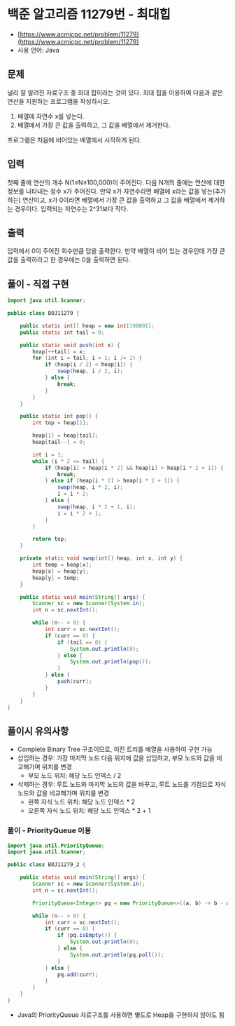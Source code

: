 # 백준 알고리즘 11279번 - 최대힙

- [https://www.acmicpc.net/problem/11279](https://www.acmicpc.net/problem/11279)
- 사용 언어: Java

## 문제

널리 잘 알려진 자료구조 중 최대 힙이라는 것이 있다. 최대 힙을 이용하여 다음과 같은 연산을 지원하는 프로그램을 작성하시오.

1. 배열에 자연수 x를 넣는다.
2. 배열에서 가장 큰 값을 출력하고, 그 값을 배열에서 제거한다.

프로그램은 처음에 비어있는 배열에서 시작하게 된다.

## 입력

첫째 줄에 연산의 개수 N(1≤N≤100,000)이 주어진다. 다음 N개의 줄에는 연산에 대한 정보를 나타내는 정수 x가 주어진다. 만약 x가 자연수라면 배열에 x라는 값을 넣는(추가하는) 연산이고, x가 0이라면 배열에서 가장 큰 값을 출력하고 그 값을 배열에서 제거하는 경우이다. 입력되는 자연수는 2^31보다 작다.

## 출력

입력에서 0이 주어진 회수만큼 답을 출력한다. 만약 배열이 비어 있는 경우인데 가장 큰 값을 출력하라고 한 경우에는 0을 출력하면 된다.

## 풀이 - 직접 구현

```java
import java.util.Scanner;

public class BOJ11279 {

	public static int[] heap = new int[100001];
	public static int tail = 0;

	public static void push(int x) {
		heap[++tail] = x;
		for (int i = tail; i > 1; i /= 2) {
			if (heap[i / 2] < heap[i]) {
				swap(heap, i / 2, i);
			} else {
				break;
			}
		}
	}

	public static int pop() {
		int top = heap[1];

		heap[1] = heap[tail];
		heap[tail--] = 0;

		int i = 1;
		while (i * 2 <= tail) {
			if (heap[i] > heap[i * 2] && heap[i] > heap[i * 2 + 1]) {
				break;
			} else if (heap[i * 2] > heap[i * 2 + 1]) {
				swap(heap, i * 2, i);
				i = i * 2;
			} else {
				swap(heap, i * 2 + 1, i);
				i = i * 2 + 1;
			}
		}

		return top;
	}

	private static void swap(int[] heap, int x, int y) {
		int temp = heap[x];
		heap[x] = heap[y];
		heap[y] = temp;
	}

	public static void main(String[] args) {
		Scanner sc = new Scanner(System.in);
		int n = sc.nextInt();

		while (n-- > 0) {
			int curr = sc.nextInt();
			if (curr == 0) {
				if (tail == 0) {
					System.out.println(0);
				} else {
					System.out.println(pop());
				}
			} else {
				push(curr);
			}
		}
	}
}
```

## 풀이시 유의사항

- Complete Binary Tree 구조이므로, 이진 트리를 배열을 사용하여 구현 가능
- 삽입하는 경우: 가장 마지막 노드 다음 위치에 값을 삽입하고, 부모 노드와 값을 비교해가며 위치를 변경
	- 부모 노드 위치: 해당 노드 인덱스 / 2
- 삭제하는 경우: 루트 노드와 마지막 노드의 값을 바꾸고, 루트 노드를 기점으로 자식 노드와 값을 비교해가며 위치를 변경
	- 왼쪽 자식 노드 위치: 해당 노드 인덱스 * 2
	- 오른쪽 자식 노드 위치: 해당 노드 인덱스 * 2 + 1


### 풀이 - PriorityQueue 이용

```java
import java.util.PriorityQueue;
import java.util.Scanner;

public class BOJ11279_2 {

	public static void main(String[] args) {
		Scanner sc = new Scanner(System.in);
		int n = sc.nextInt();

		PriorityQueue<Integer> pq = new PriorityQueue<>((a, b) -> b - a);

		while (n-- > 0) {
			int curr = sc.nextInt();
			if (curr == 0) {
				if (pq.isEmpty()) {
					System.out.println(0);
				} else {
					System.out.println(pq.poll());
				}
			} else {
				pq.add(curr);
			}
		}
	}
}

```
- Java의 PriorityQueue 자료구조를 사용하면 별도로 Heap을 구현하지 않아도 됨
